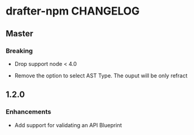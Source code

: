 # drafter-npm CHANGELOG

## Master

### Breaking

- Drop support node < 4.0

- Remove the option to select AST Type. The ouput will be only refract

## 1.2.0

### Enhancements

- Add support for validating an API Blueprint

